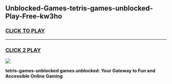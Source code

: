 
## Unblocked-Games-tetris-games-unblocked-Play-Free-kw3ho
<h3>
<a href="https://premium76.site?title=tetris-games-unblocked&ref=24M">CLICK TO PLAY</a></h3>
<hr>

<h3>
<a href="https://premium76.site?title=tetris-games-unblocked&ref=24M">CLICK 2 PLAY</a>
  
</h3>

<a href="https://premium76.site?title=tetris-games-unblocked&ref=24M"><img src="https://clearcache.store/games.png"></a>


**tetris-games-unblocked games unblocked: Your Gateway to Fun and Accessible Online Gaming**
